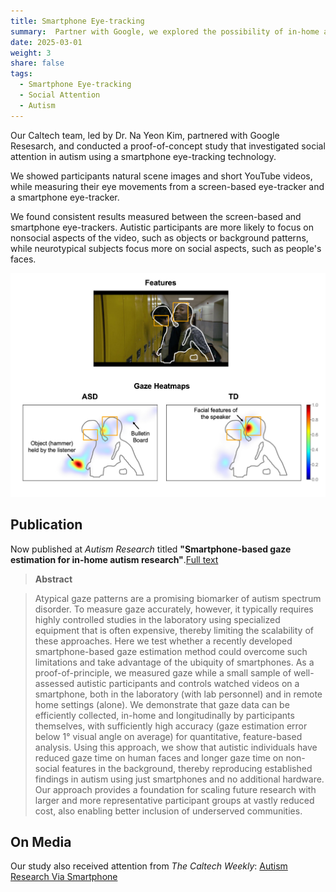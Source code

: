 ```yaml
---
title: Smartphone Eye-tracking
summary:  Partner with Google, we explored the possibility of in-home autism research.
date: 2025-03-01
weight: 3
share: false
tags:
  - Smartphone Eye-tracking
  - Social Attention
  - Autism
---
```


Our Caltech team, led by Dr. Na Yeon Kim, partnered with Google Resesarch, and conducted a proof-of-concept study that investigated social attention in autism using a smartphone eye-tracking technology.

We showed participants natural scene images and short YouTube videos, while measuring their eye movements from a screen-based eye-tracker and a smartphone eye-tracker. 

We found consistent results measured between the screen-based and smartphone eye-trackers. Autistic participants are more likely to focus on nonsocial aspects of the video, such as objects or background patterns, while neurotypical subjects focus more on social aspects, such as people's faces.

![Heatmaps comparing the groups](google_1.png "Heatmap visualizations of gaze")


## Publication

Now published at _Autism Research_ titled **"Smartphone-based gaze estimation for in-home autism research"**.[Full text](https://onlinelibrary.wiley.com/doi/full/10.1002/aur.3140)

> **Abstract**

>Atypical gaze patterns are a promising biomarker of autism spectrum disorder. To measure gaze accurately, however, it typically requires highly controlled studies in the laboratory using specialized equipment that is often expensive, thereby limiting the scalability of these approaches. Here we test whether a recently developed smartphone-based gaze estimation method could overcome such limitations and take advantage of the ubiquity of smartphones. As a proof-of-principle, we measured gaze while a small sample of well-assessed autistic participants and controls watched videos on a smartphone, both in the laboratory (with lab personnel) and in remote home settings (alone). We demonstrate that gaze data can be efficiently collected, in-home and longitudinally by participants themselves, with sufficiently high accuracy (gaze estimation error below 1° visual angle on average) for quantitative, feature-based analysis. Using this approach, we show that autistic individuals have reduced gaze time on human faces and longer gaze time on non-social features in the background, thereby reproducing established findings in autism using just smartphones and no additional hardware. Our approach provides a foundation for scaling future research with larger and more representative participant groups at vastly reduced cost, also enabling better inclusion of underserved communities.

## On Media

Our study also received attention from _The Caltech Weekly_: [Autism Research Via Smartphone](https://www.caltech.edu/about/news/autism-research-via-smartphone)
